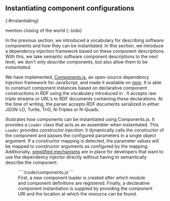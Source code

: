 ## Instantiating component configurations
{:#instantiating}

mention closing of the world
{:.todo}

In the previous section, we introduced a vocabulary for describing software components and how they can be instantiated.
In this section, we introduce a dependency injection framework based on these component descriptions.
With this, we take semantic software component descriptions to the next level,
we don't only _describe_ components, but also allow them to be _instantiated_.

We have implemented, [Components.js](https://github.com/LinkedSoftwareDependencies/Components.js),
an open-source dependency injection framework for JavaScript, and made it available on [npm](https://www.npmjs.com/package/lsd-components).
It is able to construct component instances based on declarative component constructions in RDF using the vocabulary introduced in [](#describing-components).
It accepts raw triple streams or URL's to RDF documents containing these declarations.
At the time of writing, the parser accepts RDF documents serialized in either JSON-LD, Turtle, TriG, N-Triples or N-Quads.

[](#components.js) illustrates how components can be instantiated using Components.js.
It provides a `Loader` class that acts as an assembler when instantiated.
This `Loader` provides _constructor injection_:
it dynamically calls the constructor of the component and passes the configured parameters in a single object argument.
If a constructor mapping is detected, the parameter values will be mapped to constructor arguments as configured by the mapping.
Additionally, [simplified mechanisms](https://github.com/LinkedSoftwareDependencies/Components.js#component-configuration-unnamed)
are in place for developers that want to use the dependency injector directly without having to semantically describe the component.

<figure id="components.js" class="listing">
````/code/components.js````
<figcaption markdown="block">
First, a new component loader is created
after which module and component definitions are registered.
Finally, a declarative component instantiation is supplied by providing the component URI
and the location at which the resource can be found.
</figcaption>
</figure>
